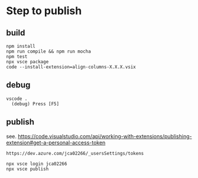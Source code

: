 # Step to publish

## build

  ```
  npm install
  npm run compile && npm run mocha
  npm test
  npx vsce package
  code --install-extension=align-columns-X.X.X.vsix
  ```

## debug
  ```
  vscode .
    (debug) Press [F5]
  ```

## publish

  see. https://code.visualstudio.com/api/working-with-extensions/publishing-extension#get-a-personal-access-token

  ```
  https://dev.azure.com/jca02266/_usersSettings/tokens

  npx vsce login jca02266
  npx vsce publish
  ```
